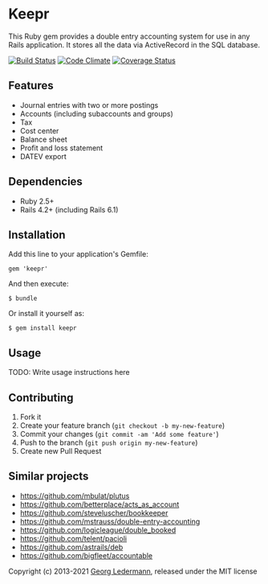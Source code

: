 # Keepr

This Ruby gem provides a double entry accounting system for use in any Rails application. It stores all the data via ActiveRecord in the SQL database.

[![Build Status](https://github.com/ledermann/keepr/workflows/Test/badge.svg?branch=master)](https://github.com/ledermann/keepr/actions)
[![Code Climate](https://codeclimate.com/github/ledermann/keepr/badges/gpa.svg)](https://codeclimate.com/github/ledermann/keepr)
[![Coverage Status](https://coveralls.io/repos/github/ledermann/keepr/badge.svg?branch=master)](https://coveralls.io/github/ledermann/keepr?branch=master)

## Features

* Journal entries with two or more postings
* Accounts (including subaccounts and groups)
* Tax
* Cost center
* Balance sheet
* Profit and loss statement
* DATEV export


## Dependencies

* Ruby 2.5+
* Rails 4.2+ (including Rails 6.1)


## Installation

Add this line to your application's Gemfile:

    gem 'keepr'

And then execute:

    $ bundle

Or install it yourself as:

    $ gem install keepr


## Usage

TODO: Write usage instructions here


## Contributing

1. Fork it
2. Create your feature branch (`git checkout -b my-new-feature`)
3. Commit your changes (`git commit -am 'Add some feature'`)
4. Push to the branch (`git push origin my-new-feature`)
5. Create new Pull Request


## Similar projects

* https://github.com/mbulat/plutus
* https://github.com/betterplace/acts_as_account
* https://github.com/steveluscher/bookkeeper
* https://github.com/mstrauss/double-entry-accounting
* https://github.com/logicleague/double_booked
* https://github.com/telent/pacioli
* https://github.com/astrails/deb
* https://github.com/bigfleet/accountable


Copyright (c) 2013-2021 [Georg Ledermann](https://ledermann.dev), released under the MIT license
